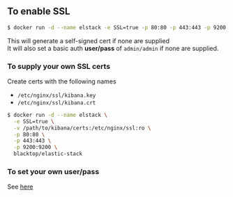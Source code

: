 ## To enable SSL  

```bash
$ docker run -d --name elstack -e SSL=true -p 80:80 -p 443:443 -p 9200:9200 blacktop/elastic-stack
```

This will generate a self-signed cert if none are supplied  
It will also set a basic auth **user/pass** of `admin/admin` if none are supplied.

### To supply your own SSL certs  

Create certs with the following names

 - `/etc/nginx/ssl/kibana.key`  
 - `/etc/nginx/ssl/kibana.crt`  

```bash
$ docker run -d --name elstack \
  -e SSL=true \
  -v /path/to/kibana/certs:/etc/nginx/ssl:ro \
  -p 80:80 \
  -p 443:443 \
  -p 9200:9200 \
  blacktop/elastic-stack
```

### To set your own user/pass  

See [here](change-pass.md)
